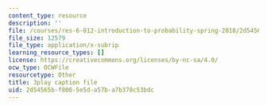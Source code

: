 ```yaml
---
content_type: resource
description: ''
file: /courses/res-6-012-introduction-to-probability-spring-2018/2d54565bf8065e5da57ba7b378c53bdc_vEsUsaK1HBk.vtt
file_size: 12579
file_type: application/x-subrip
learning_resource_types: []
license: https://creativecommons.org/licenses/by-nc-sa/4.0/
ocw_type: OCWFile
resourcetype: Other
title: 3play caption file
uid: 2d54565b-f806-5e5d-a57b-a7b378c53bdc
---
```

